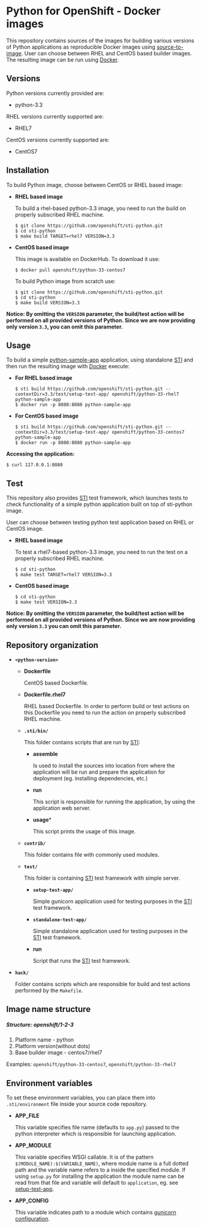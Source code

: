 Python for OpenShift - Docker images
========================================

This repository contains sources of the images for building various versions
of Python applications as reproducible Docker images using
[source-to-image](https://github.com/openshift/source-to-image).
User can choose between RHEL and CentOS based builder images.
The resulting image can be run using [Docker](http://docker.io).


Versions
---------------
Python versions currently provided are:
* python-3.3

RHEL versions currently supported are:
* RHEL7

CentOS versions currently supported are:
* CentOS7


Installation
---------------
To build Python image, choose between CentOS or RHEL based image:
*  **RHEL based image**

    To build a rhel-based python-3.3 image, you need to run the build on properly
    subscribed RHEL machine.

    ```
    $ git clone https://github.com/openshift/sti-python.git
    $ cd sti-python
    $ make build TARGET=rhel7 VERSION=3.3
    ```

*  **CentOS based image**

    This image is available on DockerHub. To download it use:

    ```
    $ docker pull openshift/python-33-centos7
    ```

    To build Python image from scratch use:

    ```
    $ git clone https://github.com/openshift/sti-python.git
    $ cd sti-python
    $ make build VERSION=3.3
    ```

**Notice: By omitting the `VERSION` parameter, the build/test action will be performed
on all provided versions of Python. Since we are now providing only version `3.3`,
you can omit this parameter.**


Usage
---------------------
To build a simple [python-sample-app](https://github.com/openshift/sti-python/tree/master/3.3/test/setup-test-app) application,
using standalone [STI](https://github.com/openshift/source-to-image) and then run the
resulting image with [Docker](http://docker.io) execute:

*  **For RHEL based image**
    ```
    $ sti build https://github.com/openshift/sti-python.git --contextDir=3.3/test/setup-test-app/ openshift/python-33-rhel7 python-sample-app
    $ docker run -p 8080:8080 python-sample-app
    ```

*  **For CentOS based image**
    ```
    $ sti build https://github.com/openshift/sti-python.git --contextDir=3.3/test/setup-test-app/ openshift/python-33-centos7 python-sample-app
    $ docker run -p 8080:8080 python-sample-app
    ```

**Accessing the application:**
```
$ curl 127.0.0.1:8080
```


Test
---------------------
This repository also provides [STI](https://github.com/openshift/source-to-image) test framework,
which launches tests to check functionality of a simple python application built on top of sti-python image.

User can choose between testing python test application based on RHEL or CentOS image.

*  **RHEL based image**

    To test a rhel7-based python-3.3 image, you need to run the test on a properly subscribed RHEL machine.

    ```
    $ cd sti-python
    $ make test TARGET=rhel7 VERSION=3.3
    ```

*  **CentOS based image**

    ```
    $ cd sti-python
    $ make test VERSION=3.3
    ```

**Notice: By omitting the `VERSION` parameter, the build/test action will be performed
on all provided versions of Python. Since we are now providing only version `3.3`
you can omit this parameter.**


Repository organization
------------------------
* **`<python-version>`**

    * **Dockerfile**

        CentOS based Dockerfile.

    * **Dockerfile.rhel7**

        RHEL based Dockerfile. In order to perform build or test actions on this
        Dockerfile you need to run the action on properly subscribed RHEL machine.

    * **`.sti/bin/`**

        This folder contains scripts that are run by [STI](https://github.com/openshift/source-to-image):

        *   **assemble**

            Is used to install the sources into location from where the application
            will be run and prepare the application for deployment (eg. installing
            dependencies, etc.)

        *   **run**

            This script is responsible for running the application, by using the
            application web server.

        *   **usage***

            This script prints the usage of this image.

    * **`contrib/`**

        This folder contains file with commonly used modules.

    * **`test/`**

        This folder is containing [STI](https://github.com/openshift/source-to-image)
        test framework with simple server.

        * **`setup-test-app/`**

            Simple gunicorn application used for testing purposes in the [STI](https://github.com/openshift/source-to-image) test framework.

        * **`standalone-test-app/`**

            Simple standalone application used for testing purposes in the [STI](https://github.com/openshift/source-to-image) test framework.

        * **run**

            Script that runs the [STI](https://github.com/openshift/source-to-image) test framework.

* **`hack/`**

    Folder contains scripts which are responsible for build and test actions performed by the `Makefile`.


Image name structure
------------------------
##### Structure: openshift/1-2-3

1. Platform name - python
2. Platform version(without dots)
3. Base builder image - centos7/rhel7

Examples: `openshift/python-33-centos7`, `openshift/python-33-rhel7`


Environment variables
---------------------

To set these environment variables, you can place them into `.sti/environment`
file inside your source code repository.

* **APP_FILE**

    This variable specifies file name (defaults to `app.py`) passed to the python interpreter which is
    responsible for launching application.

* **APP_MODULE**

    This variable specifies WSGI callable. It is of the pattern `$(MODULE_NAME):$(VARIABLE_NAME)`,
    where module name is a full dotted path and the variable name refers to a inside the specified module.
    If using `setup.py` for installing the application the module name can be read from that file and variable
    will default to `application`, eg. see [setup-test-app](https://github.com/openshift/sti-python/tree/master/3.3/test/setup-test-app).

* **APP_CONFIG**

    This variable indicates path to a module which contains [gunicorn configuration](http://docs.gunicorn.org/en/latest/configure.html).
